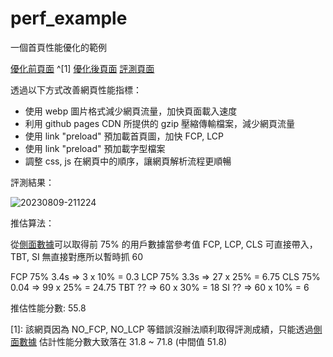 # perf_example

一個首頁性能優化的範例

[優化前頁面](https://outshaker.github.io/perf_example/origin/) ^[1]
[優化後頁面](https://outshaker.github.io/perf_example/improved/) [評測頁面](https://googlechrome.github.io/lighthouse/viewer/?psiurl=https%3A%2F%2Foutshaker.github.io%2Fperf_example%2Fimproved%2F&strategy=desktop&category=performance)

透過以下方式改善網頁性能指標：

- 使用 webp 圖片格式減少網頁流量，加快頁面載入速度
- 利用 github pages CDN 所提供的 gzip 壓縮傳輸檔案，減少網頁流量
- 使用 link "preload" 預加載首頁圖，加快 FCP, LCP
- 使用 link "preload" 預加載字型檔案
- 調整 css, js 在網頁中的順序，讓網頁解析流程更順暢

評測結果：

![20230809-211224](https://github.com/outshaker/perf_example/assets/536861/ce90bad4-e593-4058-8025-24be3bf870b6)

推估算法：

從[側面數據](https://pagespeed.web.dev/analysis/https-icybox-de-en/mhvqfqio9b?form_factor=desktop)可以取得前 75% 的用戶數據當參考值
FCP, LCP, CLS 可直接帶入，TBT, SI 無直接對應所以暫時抓 60

FCP 75% 3.4s => 3 x 10% = 0.3
LCP 75% 3.3s => 27 x 25% = 6.75
CLS 75% 0.04 => 99 x 25% = 24.75
TBT ?? => 60 x 30% = 18
SI ?? => 60 x 10% = 6

推估性能分數: 55.8

[1]: 該網頁因為 NO_FCP, NO_LCP 等錯誤沒辦法順利取得評測成績，只能透過[側面數據](https://pagespeed.web.dev/analysis/https-icybox-de-en/mhvqfqio9b?form_factor=desktop) 估計性能分數大致落在 31.8 ~ 71.8 (中間值 51.8)
